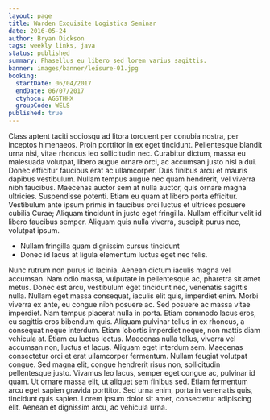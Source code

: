 ```yaml
---
layout: page
title: Warden Exquisite Logistics Seminar
date: 2016-05-24
author: Bryan Dickson
tags: weekly links, java
status: published
summary: Phasellus eu libero sed lorem varius sagittis.
banner: images/banner/leisure-01.jpg
booking:
  startDate: 06/04/2017
  endDate: 06/07/2017
  ctyhocn: AGSTHHX
  groupCode: WELS
published: true
---
```

Class aptent taciti sociosqu ad litora torquent per conubia nostra, per inceptos himenaeos. Proin porttitor in ex eget tincidunt. Pellentesque blandit urna nisi, vitae rhoncus leo sollicitudin nec. Curabitur dictum, massa eu malesuada volutpat, libero augue ornare orci, ac accumsan justo nisl a dui. Donec efficitur faucibus erat ac ullamcorper. Duis finibus arcu et mauris dapibus vestibulum. Nullam tempus augue nec quam hendrerit, vel viverra nibh faucibus. Maecenas auctor sem at nulla auctor, quis ornare magna ultricies. Suspendisse potenti. Etiam eu quam at libero porta efficitur. Vestibulum ante ipsum primis in faucibus orci luctus et ultrices posuere cubilia Curae; Aliquam tincidunt in justo eget fringilla. Nullam efficitur velit id libero faucibus semper. Aliquam quis nulla viverra, suscipit purus nec, volutpat ipsum.

* Nullam fringilla quam dignissim cursus tincidunt
* Donec id lacus at ligula elementum luctus eget nec felis.

Nunc rutrum non purus id lacinia. Aenean dictum iaculis magna vel accumsan. Nam odio massa, vulputate in pellentesque ac, pharetra sit amet metus. Donec est arcu, vestibulum eget tincidunt nec, venenatis sagittis nulla. Nullam eget massa consequat, iaculis elit quis, imperdiet enim. Morbi viverra ex ante, eu congue nibh posuere ac. Sed posuere ac massa vitae imperdiet. Nam tempus placerat nulla in porta. Etiam commodo lacus eros, eu sagittis eros bibendum quis. Aliquam pulvinar tellus in ex rhoncus, a consequat neque interdum.
Etiam lobortis imperdiet neque, non mattis diam vehicula at. Etiam eu luctus lectus. Maecenas nulla tellus, viverra vel accumsan non, luctus et lacus. Aliquam eget interdum sem. Maecenas consectetur orci et erat ullamcorper fermentum. Nullam feugiat volutpat congue. Sed magna elit, congue hendrerit risus non, sollicitudin pellentesque justo. Vivamus leo lacus, semper eget congue ac, pulvinar id quam. Ut ornare massa elit, ut aliquet sem finibus sed. Etiam fermentum arcu eget sapien gravida porttitor. Sed urna enim, porta in venenatis quis, tincidunt quis sapien. Lorem ipsum dolor sit amet, consectetur adipiscing elit. Aenean et dignissim arcu, ac vehicula urna.
